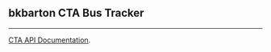 ## bkbarton CTA Bus Tracker

---------------

[CTA API Documentation](http://www.transitchicago.com/assets/1/developer_center/BusTime_Developer_API_Guide.pdf).